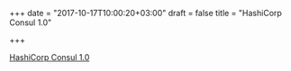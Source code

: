 +++
date = "2017-10-17T10:00:20+03:00"
draft = false
title = "HashiCorp Consul 1.0"

+++

<p><a href="https://www.hashicorp.com/blog/hashicorp-consul-1-0/">HashiCorp Consul 1.0</a></p>
